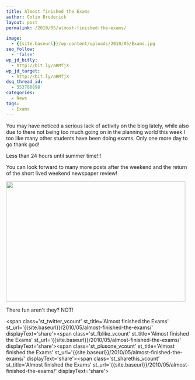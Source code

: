 ```yaml
---
title: Almost finished the Exams
author: Colin Broderick
layout: post
permalink: /2010/05/almost-finished-the-exams/

image:
  - {{site.baseurl}}/wp-content/uploads/2010/05/Exams.jpg
seo_follow:
  - 'false'
wp_jd_bitly:
  - http://bit.ly/aRMfjX
wp_jd_target:
  - http://bit.ly/aRMfjX
dsq_thread_id:
  - 553788898
categories:
  - News
tags:
  - Exams
---
```

You may have noticed a serious lack of activity on the blog lately, while also due to there not being too much going on in the planning world this week I too like many other students have been doing exams. Only one more day to go thank god!

Less than 24 hours until summer time!!!

You can look forward to many more posts after the weekend and the return of the short lived weekend newspaper review!

<!--more-->

<div id="attachment_718" class="wp-caption aligncenter" style="width: 501px">
  <a href="{{site.baseurl}}/wp-content/uploads/2010/05/Exams1.jpg"><img class="size-large wp-image-718  " title="Exams" src="{{site.baseurl}}/wp-content/uploads/2010/05/Exams1-1024x685.jpg" alt="" width="491" height="329" /></a><p class="wp-caption-text">
    There fun aren't they? NOT!
  </p>
</div>

<span class='st\_twitter\_vcount' st\_title='Almost finished the Exams' st\_url='{{site.baseurl}}/2010/05/almost-finished-the-exams/' displayText='share'></span><span class='st\_fblike\_vcount' st\_title='Almost finished the Exams' st\_url='{{site.baseurl}}/2010/05/almost-finished-the-exams/' displayText='share'></span><span class='st\_plusone\_vcount' st\_title='Almost finished the Exams' st\_url='{{site.baseurl}}/2010/05/almost-finished-the-exams/' displayText='share'></span><span class='st\_sharethis\_vcount' st\_title='Almost finished the Exams' st\_url='{{site.baseurl}}/2010/05/almost-finished-the-exams/' displayText='share'></span>
